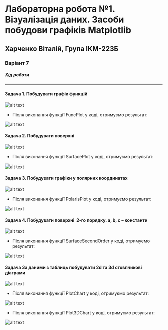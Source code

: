 # Лабораторна робота №1. Візуалізація даних. Засоби побудови графіків Matplotlib
## Харченко Віталій, Група ІКМ-223Б
### Варіант 7
##### Хід роботи
________________


#### Задача 1. Побудувати графік функцій


![alt text](https://cdn.discordapp.com/attachments/917547349864230912/1213435652889382936/image.png?ex=65f57704&is=65e30204&hm=07f82f3ef6c2dd841003ea2293ebacfbc7e7b56c9a8d25d67283c1e770e099ee&)


- Після виконання функції FuncPlot у коді, отримуємо результат:


![alt text](https://media.discordapp.net/attachments/917547349864230912/1213436447496077352/telegram-cloud-photo-size-2-5411248864557652017-y.jpg?ex=65f577c1&is=65e302c1&hm=9b16e7b98dd34bc1d5dd4792caa4c12a60348c6aff4da0214039f84fc974b78d&=&format=webp&width=2064&height=1032)


#### Задача 2. Побудувати поверхні


![alt text](https://media.discordapp.net/attachments/917547349864230912/1213437005481123850/image.png?ex=65f57846&is=65e30346&hm=b2a5ba426301f6eff93d65fa694b13e09c8f6c363e67e43b3f72cb2c29db83eb&=&format=webp&quality=lossless&width=608&height=132)


- Після виконання функції SurfacePlot у коді, отримуємо результат:


![alt text](https://media.discordapp.net/attachments/917547349864230912/1213437102428127303/telegram-cloud-photo-size-2-5411248864557652019-x.jpg?ex=65f5785d&is=65e3035d&hm=6be526d7d079655c620247ea5b5906fb55c7905298fc08d28ee6409553edec79&=&format=webp&width=1280&height=960)


#### Задача 3. Побудувати графіки у полярних координатах 


![alt text](https://media.discordapp.net/attachments/917547349864230912/1213439619698262016/image.png?ex=65f57ab5&is=65e305b5&hm=c52b95c4c5f3ebdeaa0f12b1b903bfde058bdedd44b25fdd4c91057cc1eb7cf0&=&format=webp&quality=lossless&width=728&height=156)


- Після виконання функції PolarisPlot у коді, отримуємо результат:


![alt text](https://media.discordapp.net/attachments/917547349864230912/1213441525447655464/telegram-cloud-photo-size-2-5411248864557652046-x.jpg?ex=65f57c7c&is=65e3077c&hm=c9fd1d4b608a834b54a35554b0606e76326a9e03254ff1fc5e7e1dc5b629e1e4&=&format=webp&width=1280&height=960
)


#### Задача 4. Побудувати поверхні  2-го порядку. a, b, c – константи


![alt text](
https://media.discordapp.net/attachments/917547349864230912/1213442297736200312/image.png?ex=65f57d34&is=65e30834&hm=237303656610fa12771febbb15efa94cfdcb53221f73f87cd48e01f19acc689c&=&format=webp&quality=lossless&width=1084&height=156)



- Після виконання функції SurfaceSecondOrder у коді, отримуємо результат:
  

![alt text](
https://media.discordapp.net/attachments/917547349864230912/1213442114663358534/telegram-cloud-photo-size-2-5411248864557652051-x.jpg?ex=65f57d08&is=65e30808&hm=184db6afb74733e153e7cc8145d8e2650657742688a5dfa9f1eca82f1665797f&=&format=webp&width=1280&height=960)


#### Задача За даними з таблиць побудувати 2d та 3d стовпчикові діаграми


![alt text](https://media.discordapp.net/attachments/917547349864230912/1213444580024778773/image.png?ex=65f57f54&is=65e30a54&hm=3903125f05bbd58b3d033271ad533f690d5682465c8f3cb9f66696305adf41d4&=&format=webp&quality=lossless&width=1100&height=592)


- Після виконання функції PlotChart у коді, отримуємо результат:


![alt text](https://media.discordapp.net/attachments/917547349864230912/1213443522783617044/telegram-cloud-photo-size-2-5411248864557652060-x.jpg?ex=65f57e58&is=65e30958&hm=96a26e5ef55266e6803fd220a1cfdb40a97d1f41419945501d4fed0dc397ba75&=&format=webp&width=1280&height=960)

- Після виконання функції Plot3DChart у коді, отримуємо результат:

  
![alt text](https://media.discordapp.net/attachments/917547349864230912/1213444079963340810/telegram-cloud-photo-size-2-5411248864557652061-y.jpg?ex=65f57edd&is=65e309dd&hm=43677c43a4a62c724fde0d59971999d690875f9c3a0d1dced1d9e571d6838c7e&=&format=webp&width=1720&height=1032)












